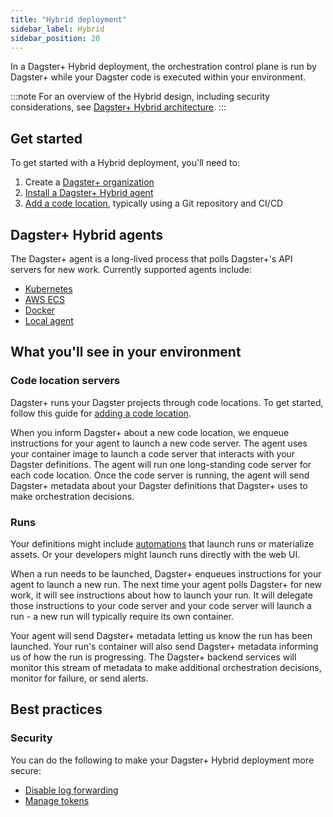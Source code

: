 ```yaml
---
title: "Hybrid deployment"
sidebar_label: Hybrid
sidebar_position: 20
---
```


In a Dagster+ Hybrid deployment, the orchestration control plane is run by Dagster+ while your Dagster code is executed within your environment.

:::note
For an overview of the Hybrid design, including security considerations, see [Dagster+ Hybrid architecture](architecture.md).
:::

## Get started

To get started with a Hybrid deployment, you'll need to:

1. Create a [Dagster+ organization](https://dagster.cloud/signup)
2. [Install a Dagster+ Hybrid agent](#dagster-hybrid-agents)
3. [Add a code location](/dagster-plus/deployment/code-locations), typically using a Git repository and CI/CD

## Dagster+ Hybrid agents

The Dagster+ agent is a long-lived process that polls Dagster+'s API servers for new work. Currently supported agents include:

 - [Kubernetes](/dagster-plus/deployment/deployment-types/hybrid/kubernetes)
 - [AWS ECS](/dagster-plus/deployment/deployment-types/hybrid/amazon-ecs/new-vpc)
 - [Docker](/dagster-plus/deployment/deployment-types/hybrid/docker)
 - [Local agent](/dagster-plus/deployment/deployment-types/hybrid/local)


## What you'll see in your environment

### Code location servers

Dagster+ runs your Dagster projects through code locations. To get started, follow this guide for [adding a code location](/dagster-plus/deployment/code-locations).

When you inform Dagster+ about a new code location, we enqueue instructions for your agent to launch a new code server. The agent uses your container image to launch a code server that interacts with your Dagster definitions. The agent will run one long-standing code server for each code location. Once the code server is running, the agent will send Dagster+ metadata about your Dagster definitions that Dagster+ uses to make orchestration decisions.


### Runs

Your definitions might include [automations](/guides/automate) that launch runs or materialize assets. Or your developers might launch runs directly with the web UI.

When a run needs to be launched, Dagster+ enqueues instructions for your agent to launch a new run. The next time your agent polls Dagster+ for new work, it will see instructions about how to launch your run. It will delegate those instructions to your code server and your code server will launch a run - a new run will typically require its own container.

Your agent will send Dagster+ metadata letting us know the run has been launched. Your run's container will also send Dagster+ metadata informing us of how the run is progressing. The Dagster+ backend services will monitor this stream of metadata to make additional orchestration decisions, monitor for failure, or send alerts.

## Best practices

### Security

You can do the following to make your Dagster+ Hybrid deployment more secure:
- [Disable log forwarding](/todo)
- [Manage tokens](/dagster-plus/deployment/management/tokens/agent-tokens)

